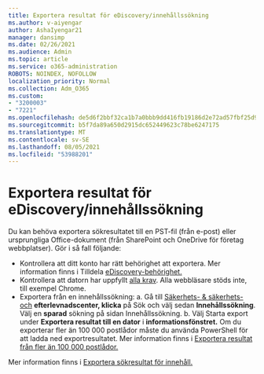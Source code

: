```yaml
---
title: Exportera resultat för eDiscovery/innehållssökning
ms.author: v-aiyengar
author: AshaIyengar21
manager: dansimp
ms.date: 02/26/2021
ms.audience: Admin
ms.topic: article
ms.service: o365-administration
ROBOTS: NOINDEX, NOFOLLOW
localization_priority: Normal
ms.collection: Adm_O365
ms.custom:
- "3200003"
- "7221"
ms.openlocfilehash: de5d6f2bbf32ca1b7a0bbb9dd416fb19186d2e72ad57fbf25d9b55bd733fdc21
ms.sourcegitcommit: b5f7da89a650d2915dc652449623c78be6247175
ms.translationtype: MT
ms.contentlocale: sv-SE
ms.lasthandoff: 08/05/2021
ms.locfileid: "53988201"
---
```

# <a name="export-ediscoverycontent-search-results"></a>Exportera resultat för eDiscovery/innehållssökning

Du kan behöva exportera sökresultatet till en PST-fil (från e-post) eller ursprungliga Office-dokument (från SharePoint och OneDrive för företag webbplatser). Gör i så fall följande:

- Kontrollera att ditt konto har rätt behörighet att exportera. Mer information finns i Tilldela [eDiscovery-behörighet.](https://go.microsoft.com/fwlink/?linkid=2102406)
- Kontrollera att datorn har uppfyllt [alla krav](https://docs.microsoft.com/office365/securitycompliance/export-search-results#before-you-begin). Alla webbläsare stöds inte, till exempel Chrome.
- Exportera från en innehållssökning: a. Gå till [Säkerhets- & säkerhets- och](https://protection.office.com/contentsearch) **efterlevnadscenter, klicka** på Sök och välj sedan **Innehållssökning**. Välj en **sparad** sökning på sidan Innehållssökning.
    b. Välj Starta export under **Exportera resultat till en dator** i **informationsfönstret.** Om du exporterar fler än 100 000 postlådor måste du använda PowerShell för att ladda ned exportresultatet. Mer information finns i [Exportera resultat från fler än 100 000 postlådor.](https://go.microsoft.com/fwlink/?linkid=2143861)

Mer information finns i [Exportera sökresultat för innehåll.](https://go.microsoft.com/fwlink/?linkid=2102118)